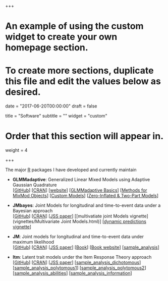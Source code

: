 +++
# An example of using the custom widget to create your own homepage section.
# To create more sections, duplicate this file and edit the values below as desired.

date = "2017-06-20T00:00:00"
draft = false

title = "Software"
subtitle = ""
widget = "custom"

# Order that this section will appear in.
weight = 4

+++

The major [R](https://cran.r-project.org/) packages I have developed and currently maintain

- **GLMMadaptive**: Generalized Linear Mixed Models using Adaptive Gaussian Quadrature  
[[GitHub](https://github.com/drizopoulos/GLMMadaptive)] 
[[CRAN](https://cran.r-project.org/package=GLMMadaptive)]
[[website](https://drizopoulos.github.io/GLMMadaptive/)]
[[GLMMadaptive Basics](vignettes/GLMMadaptive_Basics.html)]
[[Methods for MixMod Objects](vignettes/MixMod_Objects.html)]
[[Custom Models](vignettes/Custom_Models.html)]
[[Zero-Inflated & Two-Part Models](vignettes/Zero-Inflated_Models.html)]

- **JMbayes**: Joint Models for longitudinal and time-to-event data under a Bayesian approach  
[[GitHub](https://github.com/drizopoulos/JMbayes)] 
[[CRAN](https://cran.r-project.org/package=JMbayes)]
[[JSS paper](http://dx.doi.org/10.18637/jss.v072.i07)]
[[multivatiate joint Models vignette](vignettes/Multivariate Joint Models.html)]
[[dynamic predictions vignette](vignettes/Dynamic_Predictions.html)]

- **JM**: Joint models for longitudinal and time-to-event data under maximum likelihood  
[[GitHub](https://github.com/drizopoulos/JM)] 
[[CRAN](https://cran.r-project.org/package=JM)]
[[JSS paper](http://www.jstatsoft.org/v35/i09/)]
[[Book](www.crcpress.com/product/isbn/9781439872864)]
[[Book website](http://jmr.r-forge.r-project.org/)]
[[sample_analysis](/Rpgm/JM_sampe_analysis.R)]

- **ltm**: Latent trait models under the Item Response Theory approach  
[[GitHub](https://github.com/drizopoulos/ltm)] 
[[CRAN](https://cran.r-project.org/package=ltm)]
[[JSS paper](http://www.jstatsoft.org/v17/i05/)]
[[sample_analysis_dichotomous](/Rpgm/ltm_dichotomous.R)]
[[sample_analysis_polytomous1](/Rpgm/ltm_polytomous_GPCM.R)]
[[sample_analysis_polytomous2](/Rpgm/ltm_polytomous_GRM.R)]
[[sample_analysis_abilities](/Rpgm/ltm_scoring.R)]
[[sample_analysis_information](/Rpgm/ltm_Info.R)]


